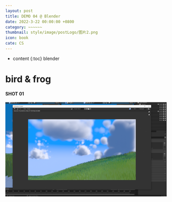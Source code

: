 ```yaml
---
layout: post
title: DEMO 04 @ Blender 
date: 2022-3-22 00:00:00 +0800
category: ~~~~~~
thumbnail: style/image/postLogo/图片2.png
icon: book
cate: CS
---
```



* content
{:toc}
blender



# bird & frog



#### SHOT 01

![1648220389333](../style/image/ALL_MD_PIC/1648220389333.png)












